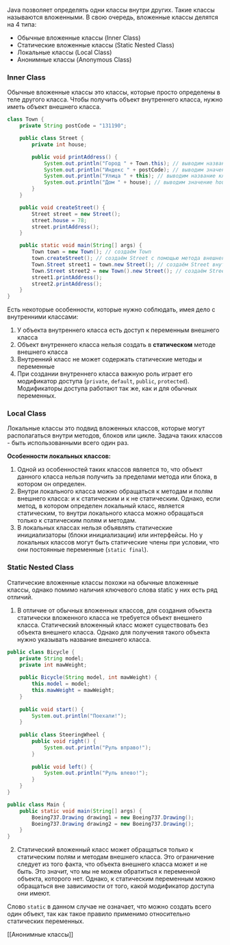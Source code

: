 Java позволяет определять одни классы внутри других. Такие классы называются вложенными. В свою очередь, вложенные классы делятся на 4 типа:
- Обычные вложенные классы (Inner Class)
- Статические вложенные классы (Static Nested Class)
- Локальные классы (Local Class)
- Анонимные классы (Anonymous  Class)

### Inner Class
Обычные вложенные классы это классы, которые просто определены в теле другого класса. Чтобы получить объект внутреннего класса, нужно иметь объект внешнего класса.

```java
class Town {
    private String postCode = "131190";

    public class Street {
        private int house;

        public void printAddress() {
            System.out.println("Город " + Town.this); // выводим название класса Town
            System.out.println("Индекс " + postCode); // выводим значение postCode
            System.out.println("Улица " + this); // выводим название класса Street
            System.out.println("Дом " + house); // выводим значение house
        }
    }

    public void createStreet() {
        Street street = new Street();
        street.house = 78;
        street.printAddress();
    }

    public static void main(String[] args) {
        Town town = new Town(); // создаём Town
        town.createStreet(); // создаём Street с помощью метода внешнего класса
        Town.Street street1 = town.new Street(); // создаём Street внутри Town с помощью ранее созданного экземпляра Town
        Town.Street street2 = new Town().new Street(); // создаём Street с помощью создания экземпляра Town
        street1.printAddress();
        street2.printAddress();
    }
}
```

Есть некоторые особенности, которые нужно соблюдать, имея дело с внутренними классами:
1. У объекта внутреннего класса есть доступ к переменным внешнего класса
2. Объект внутреннего класса нельзя создать в **статическом** методе внешнего класса
3. Внутренний класс не может содержать статические методы и переменные
4. При создании внутреннего класса важную роль играет его модификатор доступа (`private`, `default`, `public`, `protected`). Модификаторы доступа работают так же, как и для обычных переменных.

### Local Class
Локальные классы это подвид вложенных классов, которые могут располагаться внутри методов, блоков или цикле. Задача таких классов - быть использованными всего один раз. 

**Особенности локальных классов:**
1. Одной из особенностей таких классов является то, что объект данного класса нельзя получить за пределами метода или блока, в котором он определен.
2. Внутри локального класса можно обращаться к методам и полям внешнего класса: и к статическим и к не статическим. Однако, если метод, в котором определен локальный класс, является статическим, то внутри локального класса можно обращаться только к статическим полям и методам.
3. В локальных классах нельзя объявлять статические инициализаторы (блоки инициализации) или интерфейсы. Но у локальных классов могут быть статические члены при условии, что они постоянные переменные (`static final`).

### Static Nested Class
Статические вложенные классы похожи на обычные вложенные классы, однако помимо наличия ключевого слова static у них есть ряд отличий.

1. В отличие от обычных вложенных классов, для создания объекта статически вложенного класса не требуется объект внешнего класса. Статический вложенный класс может существовать без объекта внешнего класса. Однако для получения такого объекта нужно указывать название внешнего класса.
```java
public class Bicycle { 
	private String model; 
	private int mawWeight;
	 
	public Bicycle(String model, int mawWeight) { 
		this.model = model; 
		this.mawWeight = mawWeight; 
	} 
	
	public void start() { 
		System.out.println("Поехали!"); 
	} 
	
	public class SteeringWheel { 
		public void right() { 
			System.out.println("Руль вправо!"); 
		} 
		
		public void left() { 
			System.out.println("Руль влево!"); 
		} 
	} 
}

public class Main { 
	public static void main(String[] args) { 
		Boeing737.Drawing drawing1 = new Boeing737.Drawing(); 
		Boeing737.Drawing drawing2 = new Boeing737.Drawing(); 
	} 
}
```

2. Статический вложенный класс может обращаться только к статическим полям и методам внешнего класса. Это ограничение следует из того факта, что объекта внешнего класса может и не быть. Это значит, что мы не можем обратиться к переменной объекта, которого нет. Однако, к статическим переменным можно обращаться вне зависимости от того, какой модификатор доступа они имеют.

Слово `static` в данном случае не означает, что можно создать всего один объект, так как такое правило применимо относительно статических переменных.

[[Анонимные классы]]